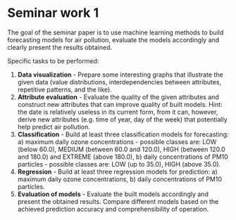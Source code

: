 # Seminar work 1

The goal of the seminar paper is to use machine learning methods to build forecasting models
 for air pollution, evaluate the models accordingly and clearly present the results obtained.
 
Specific tasks to be performed:  
1. **Data visualization** - 
Prepare some interesting graphs that illustrate the given data (value distributions,
interdependencies between attributes, repetitive patterns, and the like).  
2. **Attribute evaluation** - 
Evaluate the quality of the given attributes and construct new attributes that can improve
quality of built models. Hint: the date is relatively useless in its current form, from
it can, however, derive new attributes (e.g. time of year, day of the week) that potentially
help predict air pollution.  
3. **Classification** - 
Build at least three classification models for forecasting:
    a) maximum daily ozone concentrations - possible classes are: LOW (below 60.0),
MEDIUM (between 60.0 and 120.0), HIGH (between 120.0 and 180.0) and EXTREME (above
180.0),
    b) daily concentrations of PM10 particles - possible classes are: LOW (up to 35.0), HIGH (above
35.0).
4. **Regression** - 
Build at least three regression models for prediction:
    a) maximum daily ozone concentrations,
    b) daily concentrations of PM10 particles.
5. **Evaluation of models** - 
Evaluate the built models accordingly and present the obtained results. Compare different
models based on the achieved prediction accuracy and comprehensibility of operation.
